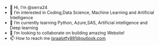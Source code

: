 - 👋 Hi, I’m @serra24
- 👀 I’m interested in Coding,Data Science, Machine Learning and Artificial Intelligence
- 🌱 I’m currently learning Python, Azure,SAS, Artificial intelligence and Deep learning
- 💞️ I’m looking to collaborate on building amazing Website!
- 📫 How to reach me israalotfy891@outlook.com

<!---
serra24/serra24 is a ✨ special ✨ repository because its `README.md` (this file) appears on your GitHub profile.
You can click the Preview link to take a look at your changes.
--->
